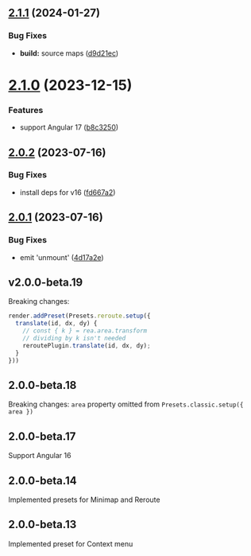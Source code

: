 ## [2.1.1](https://github.com/retejs/angular-plugin/compare/v2.1.0...v2.1.1) (2024-01-27)


### Bug Fixes

* **build:** source maps ([d9d21ec](https://github.com/retejs/angular-plugin/commit/d9d21ec6b6b53f1a4b25fc8f71a87511fb4cefc3))

# [2.1.0](https://github.com/retejs/angular-plugin/compare/v2.0.2...v2.1.0) (2023-12-15)


### Features

* support Angular 17 ([b8c3250](https://github.com/retejs/angular-plugin/commit/b8c32500b4df952fd22907d0f3e31dd1edaef2c9))

## [2.0.2](https://github.com/retejs/angular-plugin/compare/v2.0.1...v2.0.2) (2023-07-16)


### Bug Fixes

* install deps for v16 ([fd667a2](https://github.com/retejs/angular-plugin/commit/fd667a2c3e37fa45bc9df41febf66bd39a84552c))

## [2.0.1](https://github.com/retejs/angular-plugin/compare/v2.0.0...v2.0.1) (2023-07-16)


### Bug Fixes

* emit 'unmount' ([4d17a2e](https://github.com/retejs/angular-plugin/commit/4d17a2e6d05567ff83c48881ba3edcf5dfe87801))

## v2.0.0-beta.19

Breaking changes:

```ts
render.addPreset(Presets.reroute.setup({
  translate(id, dx, dy) {
    // const { k } = rea.area.transform
    // dividing by k isn't needed
    reroutePlugin.translate(id, dx, dy);
  }
}))
```

## 2.0.0-beta.18

Breaking changes: `area` property omitted from `Presets.classic.setup({ area })`

## 2.0.0-beta.17

Support Angular 16

## 2.0.0-beta.14

Implemented presets for Minimap and Reroute

## 2.0.0-beta.13

Implemented preset for Context menu
